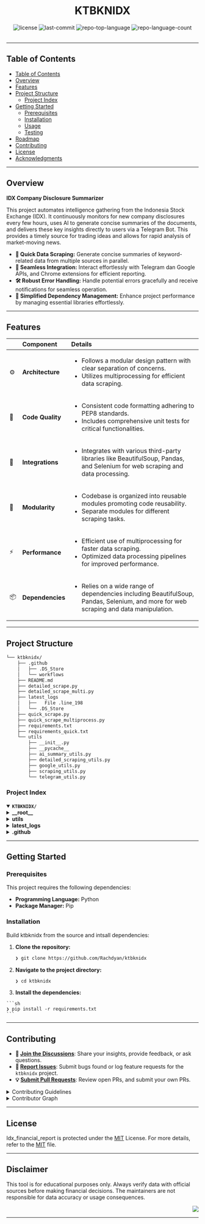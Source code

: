 <div id="top">

<!-- HEADER STYLE: CLASSIC -->
<div align="center">


# KTBKNIDX


<!-- BADGES -->
<img src="https://img.shields.io/github/license/Rachdyan/ktbknidx?style=default&logo=opensourceinitiative&logoColor=white&color=0080ff" alt="license">
<img src="https://img.shields.io/github/last-commit/Rachdyan/ktbknidx?style=default&logo=git&logoColor=white&color=0080ff" alt="last-commit">
<img src="https://img.shields.io/github/languages/top/Rachdyan/ktbknidx?style=default&color=0080ff" alt="repo-top-language">
<img src="https://img.shields.io/github/languages/count/Rachdyan/ktbknidx?style=default&color=0080ff" alt="repo-language-count">

<!-- default option, no dependency badges. -->


<!-- default option, no dependency badges. -->

</div>
<br>

---

## Table of Contents

- [Table of Contents](#table-of-contents)
- [Overview](#overview)
- [Features](#features)
- [Project Structure](#project-structure)
    - [Project Index](#project-index)
- [Getting Started](#getting-started)
    - [Prerequisites](#prerequisites)
    - [Installation](#installation)
    - [Usage](#usage)
    - [Testing](#testing)
- [Roadmap](#roadmap)
- [Contributing](#contributing)
- [License](#license)
- [Acknowledgments](#acknowledgments)

---

## Overview

**IDX Company Disclosure Summarizer**

This project automates intelligence gathering from the Indonesia Stock Exchange (IDX). It continuously monitors for new company disclosures every few hours, uses AI to generate concise summaries of the documents, and delivers these key insights directly to users via a Telegram Bot. This provides a timely source for trading ideas and allows for rapid analysis of market-moving news.

- **🚀 Quick Data Scraping:** Generate concise summaries of keyword-related data from multiple sources in parallel.
- **💬 Seamless Integration:** Interact effortlessly with Telegram dan Google APIs, and Chrome extensions for efficient reporting.
- **🛠 Robust Error Handling:** Handle potential errors gracefully and receive notifications for seamless operation.
- **🔧 Simplified Dependency Management:** Enhance project performance by managing essential libraries effortlessly.

---

## Features

|      | Component       | Details                              |
| :--- | :-------------- | :----------------------------------- |
| ⚙️  | **Architecture**  | <ul><li>Follows a modular design pattern with clear separation of concerns.</li><li>Utilizes multiprocessing for efficient data scraping.</li></ul> |
| 🔩 | **Code Quality**  | <ul><li>Consistent code formatting adhering to PEP8 standards.</li><li>Includes comprehensive unit tests for critical functionalities.</li></ul> |
| 🔌 | **Integrations**  | <ul><li>Integrates with various third-party libraries like BeautifulSoup, Pandas, and Selenium for web scraping and data processing.</li></ul> |
| 🧩 | **Modularity**    | <ul><li>Codebase is organized into reusable modules promoting code reusability.</li><li>Separate modules for different scraping tasks.</li></ul> |
| ⚡️  | **Performance**   | <ul><li>Efficient use of multiprocessing for faster data scraping.</li><li>Optimized data processing pipelines for improved performance.</li></ul> |
| 📦 | **Dependencies**  | <ul><li>Relies on a wide range of dependencies including BeautifulSoup, Pandas, Selenium, and more for web scraping and data manipulation.</li></ul> |

---

## Project Structure

```sh
└── ktbknidx/
    ├── .github
    │   ├── .DS_Store
    │   └── workflows
    ├── README.md
    ├── detailed_scrape.py
    ├── detailed_scrape_multi.py
    ├── latest_logs
    │   ├──   File .line_198
    │   └── .DS_Store
    ├── quick_scrape.py
    ├── quick_scrape_multiprocess.py
    ├── requirements.txt
    ├── requirements_quick.txt
    └── utils
        ├── __init__.py
        ├── __pycache__
        ├── ai_summary_utils.py
        ├── detailed_scraping_utils.py
        ├── google_utils.py
        ├── scraping_utils.py
        └── telegram_utils.py
```

### Project Index

<details open>
	<summary><b><code>KTBKNIDX/</code></b></summary>
	<!-- __root__ Submodule -->
	<details>
		<summary><b>__root__</b></summary>
		<blockquote>
			<div class='directory-path' style='padding: 8px 0; color: #666;'>
				<code><b>⦿ __root__</b></code>
			<table style='width: 100%; border-collapse: collapse;'>
			<thead>
				<tr style='background-color: #f8f9fa;'>
					<th style='width: 30%; text-align: left; padding: 8px;'>File Name</th>
					<th style='text-align: left; padding: 8px;'>Summary</th>
				</tr>
			</thead>
				<tr style='border-bottom: 1px solid #eee;'>
					<td style='padding: 8px;'><b><a href='https://github.com/Rachdyan/ktbknidx/blob/master/quick_scrape_multiprocess.py'>quick_scrape_multiprocess.py</a></b></td>
					<td style='padding: 8px;'>- Generate and send a summary message to a Telegram chat ID containing a concise summary of keyword-related data scraped from multiple sources<br>- The script processes keywords in parallel, filters data based on time, generates message strings, and sends the summary to the specified chat ID using a Telegram bot.</td>
				</tr>
				<tr style='border-bottom: 1px solid #eee;'>
					<td style='padding: 8px;'><b><a href='https://github.com/Rachdyan/ktbknidx/blob/master/requirements_quick.txt'>requirements_quick.txt</a></b></td>
					<td style='padding: 8px;'>- Enhance project dependencies by specifying required packages in the requirements_quick.txt file<br>- Ensure seamless integration of libraries like BeautifulSoup, Pandas, and SeleniumBase for efficient web scraping and data processing<br>- Optimize project setup and execution by defining essential dependencies for smooth functionality.</td>
				</tr>
				<tr style='border-bottom: 1px solid #eee;'>
					<td style='padding: 8px;'><b><a href='https://github.com/Rachdyan/ktbknidx/blob/master/detailed_scrape_multi.py'>detailed_scrape_multi.py</a></b></td>
					<td style='padding: 8px;'>- Generate and send daily run summaries to a specified Telegram chat ID<br>- The code processes keywords in parallel, filters and uploads PDFs, and generates detailed summaries<br>- It handles potential errors and notifications for no results<br>- The script interacts with Google Sheets, Google Drive, and Telegram, ensuring efficient data management and communication.</td>
				</tr>
				<tr style='border-bottom: 1px solid #eee;'>
					<td style='padding: 8px;'><b><a href='https://github.com/Rachdyan/ktbknidx/blob/master/requirements.txt'>requirements.txt</a></b></td>
					<td style='padding: 8px;'>- Enhances project functionality by managing dependencies efficiently<br>- Ensures seamless integration of essential libraries for optimal performance<br>- Facilitates smooth execution and robust operation of the codebase.</td>
				</tr>
				<tr style='border-bottom: 1px solid #eee;'>
					<td style='padding: 8px;'><b><a href='https://github.com/Rachdyan/ktbknidx/blob/master/quick_scrape.py'>quick_scrape.py</a></b></td>
					<td style='padding: 8px;'>- Scrapes and processes data based on predefined keywords, generating a summary report<br>- Determines the run time type and formats data for display<br>- Sends the summary message via Telegram using a bot.</td>
				</tr>
				<tr style='border-bottom: 1px solid #eee;'>
					<td style='padding: 8px;'><b><a href='https://github.com/Rachdyan/ktbknidx/blob/master/detailed_scrape.py'>detailed_scrape.py</a></b></td>
					<td style='padding: 8px;'>- Generate daily summaries of scraped data, upload PDFs, and send messages via Telegram<br>- Utilizes SeleniumBase, Google APIs, OpenAI, and Telegram libraries<br>- Scrapes data based on keywords, processes it, and updates Google Sheets with results<br>- Handles errors gracefully and ensures efficient communication with users<br>- A comprehensive tool for automating data processing and dissemination tasks.</td>
				</tr>
			</table>
		</blockquote>
	</details>
	<!-- utils Submodule -->
	<details>
		<summary><b>utils</b></summary>
		<blockquote>
			<div class='directory-path' style='padding: 8px 0; color: #666;'>
				<code><b>⦿ utils</b></code>
			<table style='width: 100%; border-collapse: collapse;'>
			<thead>
				<tr style='background-color: #f8f9fa;'>
					<th style='width: 30%; text-align: left; padding: 8px;'>File Name</th>
					<th style='text-align: left; padding: 8px;'>Summary</th>
				</tr>
			</thead>
				<tr style='border-bottom: 1px solid #eee;'>
					<td style='padding: 8px;'><b><a href='https://github.com/Rachdyan/ktbknidx/blob/master/utils/ai_summary_utils.py'>ai_summary_utils.py</a></b></td>
					<td style='padding: 8px;'>- The <code>ai_summary_utils.py</code> file in the <code>utils</code> directory provides functions to tokenize text, chunk text based on a delimiter, combine chunks, and generate chat summaries using a specified model<br>- It includes methods to control summarization detail, chunk size, and verbosity<br>- The file facilitates text processing for efficient summarization and chat completion tasks within the projects architecture.</td>
				</tr>
				<tr style='border-bottom: 1px solid #eee;'>
					<td style='padding: 8px;'><b><a href='https://github.com/Rachdyan/ktbknidx/blob/master/utils/telegram_utils.py'>telegram_utils.py</a></b></td>
					<td style='padding: 8px;'>- Send summary messages via Telegram bot by formatting input data and handling potential errors<br>- Ensure successful message delivery to the specified chat ID<br>- Handle various exceptions like Telegram API errors, missing data keys, and unexpected errors during the process.</td>
				</tr>
				<tr style='border-bottom: 1px solid #eee;'>
					<td style='padding: 8px;'><b><a href='https://github.com/Rachdyan/ktbknidx/blob/master/utils/google_utils.py'>google_utils.py</a></b></td>
					<td style='padding: 8px;'>- Provide functions to interact with Google Drive and Google Sheets<br>- Functions include listing folders, creating folders, uploading files to Drive, and exporting data to Sheets<br>- Handles errors gracefully and offers clear error messages for troubleshooting<br>- Enhances integration with Google APIs for seamless data management.</td>
				</tr>
				<tr style='border-bottom: 1px solid #eee;'>
					<td style='padding: 8px;'><b><a href='https://github.com/Rachdyan/ktbknidx/blob/master/utils/detailed_scraping_utils.py'>detailed_scraping_utils.py</a></b></td>
					<td style='padding: 8px;'>- Generate PDFs, upload to Drive, and summarize content<br>- Utilizes various APIs for scraping, PDF handling, and AI summarization<br>- Handles file downloads, Drive uploads, and text processing efficiently<br>- Supports multi-row processing with separate browser instances<br>- Handles errors gracefully for a seamless workflow.</td>
				</tr>
				<tr style='border-bottom: 1px solid #eee;'>
					<td style='padding: 8px;'><b><a href='https://github.com/Rachdyan/ktbknidx/blob/master/utils/scraping_utils.py'>scraping_utils.py</a></b></td>
					<td style='padding: 8px;'>- Scrape data from the IDX website for a given keyword, generating a pandas DataFrame with relevant information<br>- The code utilizes SeleniumBase and BeautifulSoup to extract and process data, handling potential errors gracefully<br>- The function processes keywords in separate browser instances, ensuring robust data retrieval.</td>
				</tr>
			</table>
		</blockquote>
	</details>
	<!-- latest_logs Submodule -->
	<details>
		<summary><b>latest_logs</b></summary>
		<blockquote>
			<div class='directory-path' style='padding: 8px 0; color: #666;'>
				<code><b>⦿ latest_logs</b></code>
			<!--   File .line_198 Submodule -->
			<details>
				<summary><b>  File .line_198</b></summary>
				<blockquote>
					<div class='directory-path' style='padding: 8px 0; color: #666;'>
						<code><b>⦿ latest_logs.  File .line_198</b></code>
					<table style='width: 100%; border-collapse: collapse;'>
					<thead>
						<tr style='background-color: #f8f9fa;'>
							<th style='width: 30%; text-align: left; padding: 8px;'>File Name</th>
							<th style='text-align: left; padding: 8px;'>Summary</th>
						</tr>
					</thead>
						<tr style='border-bottom: 1px solid #eee;'>
							<td style='padding: 8px;'><b><a href='https://github.com/Rachdyan/ktbknidx/blob/master/latest_logs/  File .line_198/basic_test_info.txt'>basic_test_info.txt</a></b></td>
							<td style='padding: 8px;'>- Generate a comprehensive summary detailing the purpose and function of the code file within the projects architecture<br>- Emphasize the achieved outcomes and avoid delving into technical intricacies<br>- Ensure the summary is concise and informative, focusing on the codes role in the broader context of the project.</td>
						</tr>
						<tr style='border-bottom: 1px solid #eee;'>
							<td style='padding: 8px;'><b><a href='https://github.com/Rachdyan/ktbknidx/blob/master/latest_logs/  File .line_198/page_source.html'>page_source.html</a></b></td>
							<td style='padding: 8px;'>- SummaryThe provided code file, located at <code>latest_logs/.line_198/page_source.html</code>, serves as the base source for the new tab page in a web browser<br>- It sets the foundation for the layout and content displayed when a user opens a new tab<br>- This file plays a crucial role in defining the initial structure and elements that users interact with upon launching a new tab, enhancing their browsing experience.By customizing and optimizing the content within this file, developers can tailor the new tab page to meet specific user preferences and requirements<br>- This code file acts as a starting point for creating a visually appealing and functional new tab page, contributing to a seamless and personalized browsing environment for users.</td>
						</tr>
					</table>
				</blockquote>
			</details>
		</blockquote>
	</details>
	<!-- .github Submodule -->
	<details>
		<summary><b>.github</b></summary>
		<blockquote>
			<div class='directory-path' style='padding: 8px 0; color: #666;'>
				<code><b>⦿ .github</b></code>
			<!-- workflows Submodule -->
			<details>
				<summary><b>workflows</b></summary>
				<blockquote>
					<div class='directory-path' style='padding: 8px 0; color: #666;'>
						<code><b>⦿ .github.workflows</b></code>
					<table style='width: 100%; border-collapse: collapse;'>
					<thead>
						<tr style='background-color: #f8f9fa;'>
							<th style='width: 30%; text-align: left; padding: 8px;'>File Name</th>
							<th style='text-align: left; padding: 8px;'>Summary</th>
						</tr>
					</thead>
						<tr style='border-bottom: 1px solid #eee;'>
							<td style='padding: 8px;'><b><a href='https://github.com/Rachdyan/ktbknidx/blob/master/.github/workflows/quick_scrape.yml'>quick_scrape.yml</a></b></td>
							<td style='padding: 8px;'>- Execute a workflow that sets up Python, installs dependencies, checks Chrome binaries, and runs a Python script for quick scraping<br>- The workflow ensures proper configuration and dependencies for successful execution.</td>
						</tr>
						<tr style='border-bottom: 1px solid #eee;'>
							<td style='padding: 8px;'><b><a href='https://github.com/Rachdyan/ktbknidx/blob/master/.github/workflows/detailed_scrape_multiprocess.yml'>detailed_scrape_multiprocess.yml</a></b></td>
							<td style='padding: 8px;'>- Execute a workflow that performs detailed web scraping using multiple processes<br>- The workflow is scheduled to run at specific times and includes steps to set up Python, install dependencies, check Chrome binaries, and run the scraping script with debug mode.</td>
						</tr>
						<tr style='border-bottom: 1px solid #eee;'>
							<td style='padding: 8px;'><b><a href='https://github.com/Rachdyan/ktbknidx/blob/master/.github/workflows/detailed_scrape.yml'>detailed_scrape.yml</a></b></td>
							<td style='padding: 8px;'>- Execute a workflow that sets up Python, installs dependencies, checks Chrome binaries, and runs detailed_scrape.py with specified environment variables<br>- This workflow ensures a smooth execution of the detailed scraping process, enhancing the projects data collection capabilities.</td>
						</tr>
						<tr style='border-bottom: 1px solid #eee;'>
							<td style='padding: 8px;'><b><a href='https://github.com/Rachdyan/ktbknidx/blob/master/.github/workflows/quick_scrape_multiprocess.yml'>quick_scrape_multiprocess.yml</a></b></td>
							<td style='padding: 8px;'>- Automates scheduled multi-process web scraping using Python<br>- Sets up necessary dependencies, Chrome, and chromedriver<br>- Ensures pytest functionality and Chrome binary compatibility<br>- Executes the scraping process with debug mode enabled.</td>
						</tr>
					</table>
				</blockquote>
			</details>
		</blockquote>
	</details>
</details>

---

## Getting Started

### Prerequisites

This project requires the following dependencies:

- **Programming Language:** Python
- **Package Manager:** Pip

### Installation

Build ktbknidx from the source and intsall dependencies:

1. **Clone the repository:**

    ```sh
    ❯ git clone https://github.com/Rachdyan/ktbknidx
    ```

2. **Navigate to the project directory:**

    ```sh
    ❯ cd ktbknidx
    ```

3. **Install the dependencies:**

<!-- SHIELDS BADGE CURRENTLY DISABLED -->

	```sh
	❯ pip install -r requirements.txt
	```



---


## Contributing

- **💬 [Join the Discussions](https://github.com/Rachdyan/ktbknidx/discussions)**: Share your insights, provide feedback, or ask questions.
- **🐛 [Report Issues](https://github.com/Rachdyan/ktbknidx/issues)**: Submit bugs found or log feature requests for the `ktbknidx` project.
- **💡 [Submit Pull Requests](https://github.com/Rachdyan/ktbknidx/blob/main/CONTRIBUTING.md)**: Review open PRs, and submit your own PRs.

<details closed>
<summary>Contributing Guidelines</summary>

1. **Fork the Repository**: Start by forking the project repository to your github account.
2. **Clone Locally**: Clone the forked repository to your local machine using a git client.
   ```sh
   git clone https://github.com/Rachdyan/ktbknidx
   ```
3. **Create a New Branch**: Always work on a new branch, giving it a descriptive name.
   ```sh
   git checkout -b new-feature-x
   ```
4. **Make Your Changes**: Develop and test your changes locally.
5. **Commit Your Changes**: Commit with a clear message describing your updates.
   ```sh
   git commit -m 'Implemented new feature x.'
   ```
6. **Push to github**: Push the changes to your forked repository.
   ```sh
   git push origin new-feature-x
   ```
7. **Submit a Pull Request**: Create a PR against the original project repository. Clearly describe the changes and their motivations.
8. **Review**: Once your PR is reviewed and approved, it will be merged into the main branch. Congratulations on your contribution!
</details>

<details closed>
<summary>Contributor Graph</summary>
<br>
<p align="left">
   <a href="https://github.com{/Rachdyan/ktbknidx/}graphs/contributors">
      <img src="https://contrib.rocks/image?repo=Rachdyan/ktbknidx">
   </a>
</p>
</details>

---

## License

Idx_financial_report is protected under the [MIT](https://choosealicense.com/licenses/mit/) License. For more details, refer to the [MIT](https://choosealicense.com/licenses/mit/) file.

---

## Disclaimer

This tool is for educational purposes only. Always verify data with official sources before making financial decisions. The maintainers are not responsible for data accuracy or usage consequences.

<div align="right">

[![][back-to-top]](#top)

</div>


[back-to-top]: https://img.shields.io/badge/-BACK_TO_TOP-151515?style=flat-square


---
